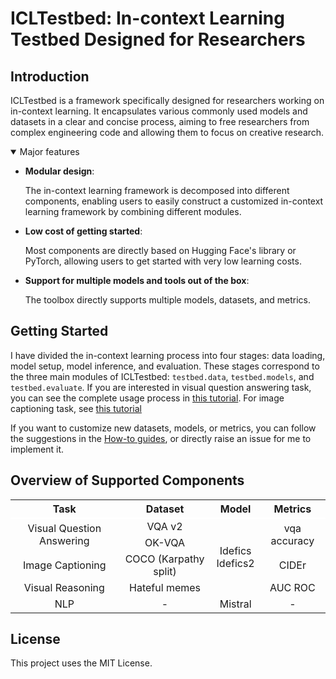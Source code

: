 # ICLTestbed: In-context Learning Testbed Designed for Researchers

## Introduction
ICLTestbed is a framework specifically designed for researchers working on in-context learning. It encapsulates various commonly used models and datasets in a clear and concise process, aiming to free researchers from complex engineering code and allowing them to focus on creative research.

<details open>
<summary>Major features</summary>

- **Modular design**: 

  The in-context learning framework is decomposed into different components, enabling users to easily construct a customized in-context learning framework by combining different modules.

- **Low cost of getting started**:

  Most components are directly based on Hugging Face's library or PyTorch, allowing users to get started with very low learning costs.

- **Support for multiple models and tools out of the box**:

  The toolbox directly supports multiple models, datasets, and metrics.


</details>

## Getting Started
I have divided the in-context learning process into four stages: data loading, model setup, model inference, and evaluation. These stages correspond to the three main modules of ICLTestbed: `testbed.data`, `testbed.models`, and `testbed.evaluate`. If you are interested in visual question answering task, you can see the complete usage process in [this tutorial](./examples/tutorial_vqa.ipynb). For image captioning task, see [this tutorial](./examples/tutorial_caption.ipynb)

If you want to customize new datasets, models, or metrics, you can follow the suggestions in the [How-to guides](./docs/How-to%20guides.md), or directly raise an issue for me to implement it.

## Overview of Supported Components

<table style="width: 100%; border-collapse: collapse; text-align: center;">
  <thead>
    <tr style="border-bottom: 2px solid white; font-weight: bold; vertical-align: middle;">
      <th style="text-align: center;">Task</th>
      <th style="text-align: center;">Dataset</th>
      <th style="text-align: center;">Model</th>
      <th style="text-align: center;">Metrics</th>
    </tr>
  </thead>
  <tbody>
    <tr>
      <td rowspan="2" style="vertical-align: middle;">Visual Question Answering</td>
      <td>VQA v2</td>
      <td rowspan="4" style="vertical-align: middle;">Idefics <br> Idefics2</td>
      <td rowspan="2">vqa accuracy</td>
    </tr>
    <tr>
      <td>OK-VQA</td>
    </tr>
    <tr>
      <td style="vertical-align: middle;">Image Captioning</td>
      <td>COCO (Karpathy split)</td>
      <td>CIDEr</td>
    </tr>
    <tr>
      <td style="vertical-align: middle;">Visual Reasoning</td>
      <td>Hateful memes</td>
      <td>AUC ROC</td>
    </tr>
    <tr>
      <td style="vertical-align: middle;">NLP</td>
      <td>-</td>
      <td>Mistral</td>
      <td>-</td>
    </tr>
  </tbody>
</table>



## License
This project uses the MIT License.